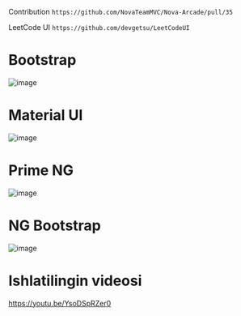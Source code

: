 Contribution `https://github.com/NovaTeamMVC/Nova-Arcade/pull/35`

LeetCode UI `https://github.com/devgetsu/LeetCodeUI`

<h1>Bootstrap</h1>

![image](https://github.com/devgetsu/LearnAngular/assets/128721965/107f1eca-69ea-4aef-8aad-525a00078474)
<h1>Material UI</h1>

![image](https://github.com/devgetsu/LearnAngular/assets/128721965/0fd2a17f-4053-4ea7-abae-d2c3a0af5b08)
<h1>Prime NG</h1>

![image](https://github.com/devgetsu/LearnAngular/assets/128721965/ffa46603-f468-4899-b4af-1697717c616d)
<h1>NG Bootstrap</h1>

![image](https://github.com/devgetsu/LearnAngular/assets/128721965/fd7dc894-df82-44ec-a0ca-5c92c5596b32)

<h1>Ishlatilingin videosi</h1>

https://youtu.be/YsoDSpRZer0
